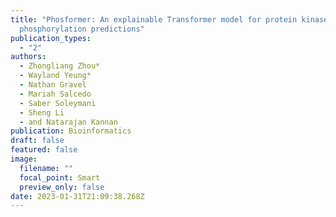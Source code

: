 ```yaml
---
title: "Phosformer: An explainable Transformer model for protein kinase-specific
  phosphorylation predictions"
publication_types:
  - "2"
authors:
  - Zhongliang Zhou*
  - Wayland Yeung*
  - Nathan Gravel
  - Mariah Salcedo
  - Saber Soleymani
  - Sheng Li
  - and Natarajan Kannan
publication: Bioinformatics
draft: false
featured: false
image:
  filename: ""
  focal_point: Smart
  preview_only: false
date: 2023-01-31T21:09:38.268Z
---
```

